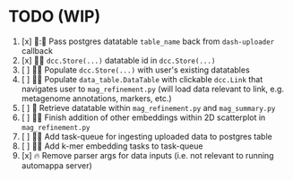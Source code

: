 # TODO (WIP)

1. [x] :art:::racehorse: Pass postgres datatable `table_name` back from `dash-uploader` callback
2. [x] :racehorse::art: `dcc.Store(...)` datatable id in `dcc.Store(...)`
3. [ ] :racehorse::art: Populate `dcc.Store(...)` with user's existing datatables
4. [ ] :racehorse::art: Populate `data_table.DataTable` with clickable `dcc.Link` that navigates user to `mag_refinement.py` (will load data relevant to link, e.g. metagenome annotations, markers, etc.)
5. [ ] :racehorse: Retrieve datatable within `mag_refinement.py` and `mag_summary.py`
6. [ ] :art::bug: Finish addition of other embeddings within 2D scatterplot in `mag_refinement.py`
7. [ ] :carrot::racehorse: Add task-queue for ingesting uploaded data to postgres table
8. [ ] :carrot::racehorse: Add k-mer embedding tasks to task-queue
9. [x] :fire: Remove parser args for data inputs (i.e. not relevant to running automappa server)
